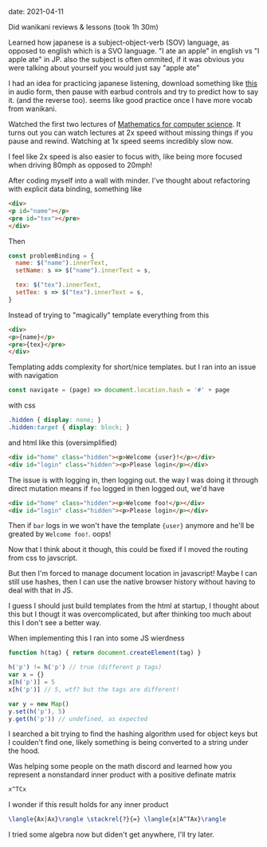 date: 2021-04-11


Did wanikani reviews & lessons (took 1h 30m)

Learned how japanese is a subject-object-verb (SOV) language,
as opposed to english which is a SVO language.
"I ate an apple" in english vs "I apple ate" in JP.
also the subject is often ommited, if it was obvious you were talking about yourself you would just say "apple ate"

I had an idea for practicing japanese listening, download something like [this](https://youtu.be/nuI4OgsJv_Q) in audio form, then pause with earbud controls and try to predict how to say it. (and the reverse too). seems like good practice once I have more vocab from wanikani.

Watched the first two lectures of [Mathematics for computer science](https://ocw.mit.edu/courses/electrical-engineering-and-computer-science/6-042j-mathematics-for-computer-science-fall-2010/video-lectures/).
It turns out you can watch lectures at 2x speed without missing things if you pause and rewind. Watching at 1x speed seems incredibly slow now.

I feel like 2x speed is also easier to focus with, like being more focused when driving 80mph as opposed to 20mph!

After coding myself into a wall with minder. I've thought about refactoring with explicit data binding, something like

```html
<div>
<p id="name"></p>
<pre id="tex"></pre>
</div>
```
Then
```javascript
const problemBinding = {
  name: $("name").innerText,
  setName: s => $("name").innerText = s,

  tex: $("tex").innerText,
  setTex: s => $("tex").innerText = s,
}
```

Instead of trying to "magically" template everything from this
```html
<div>
<p>{name}</p>
<pre>{tex}</pre>
</div>
```
Templating adds complexity for short/nice templates.
but I ran into an issue with navigation
```javascript
const navigate = (page) => document.location.hash = '#' + page
```
with css
```css
.hidden { display: none; }
.hidden:target { display: block; }
```
and html like this (oversimplified)
```html
<div id="home" class="hidden"><p>Welcome {user}!</p></div>
<div id="login" class="hidden"><p>Please login</p></div>
```
The issue is with logging in, then logging out. the way I was doing it
through direct mutation means if `foo` logged in then logged out, we'd have
```html
<div id="home" class="hidden"><p>Welcome foo!</p></div>
<div id="login" class="hidden"><p>Please login</p></div>
```
Then if `bar` logs in we won't have the template `{user}` anymore and he'll be greated by `Welcome foo!`. oops!

Now that I think about it though, this could be fixed if I moved the routing from css to javscript.

But then I'm forced to manage document location in javascript!
Maybe I can still use hashes, then I can use the native browser history without having to deal with that in JS.

I guess I should just build templates from the html at startup, I thought about this but I thougt it was overcomplicated, but after thinking too much about this I don't see a better way.

When implementing this I ran into some JS wierdness
```javascript
function h(tag) { return document.createElement(tag) }

h('p') != h('p') // true (different p tags)
var x = {}
x[h('p')] = 5
x[h('p')] // 5, wtf? but the tags are different!

var y = new Map()
y.set(h('p'), 5)
y.get(h('p')) // undefined, as expected
```
I searched a bit trying to find the hashing algorithm used for object keys but I coulden't find one, likely something is being converted to a string under the hood.


Was helping some people on the math discord and learned how you represent a nonstandard inner product with a positive definate matrix
```tex
x^TCx
```

I wonder if this result holds for any inner product
```tex
\langle{Ax|Ax}\rangle \stackrel{?}{=} \langle{x|A^TAx}\rangle
```
I tried some algebra now but diden't get anywhere, I'll try later.
